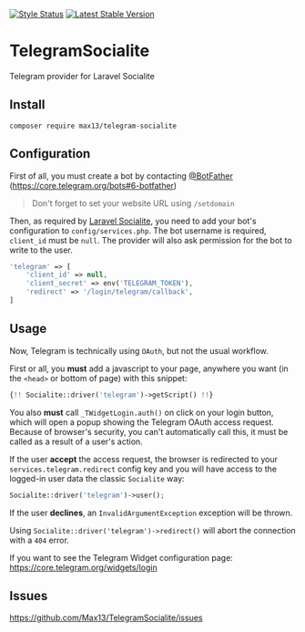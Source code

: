 
[![Style Status](https://github.styleci.io/repos/266998759/shield?branch=master)](https://github.styleci.io/repos/266998759) [![Latest Stable Version](https://poser.pugx.org/max13/telegram-socialite/v)](//packagist.org/packages/max13/telegram-socialite)


# TelegramSocialite

Telegram provider for Laravel Socialite


## Install

```
composer require max13/telegram-socialite
```


## Configuration

First of all, you must create a bot by contacting [@BotFather](http://t.me/BotFather) (https://core.telegram.org/bots#6-botfather)

> Don't forget to set your website URL using `/setdomain`

Then, as required by [Laravel Socialite](https://laravel.com/docs/socialite#configuration), you need to add your bot's configuration to `config/services.php`. The bot username is required, `client_id` must be `null`. The provider will also ask permission for the bot to write to the user.

```php
'telegram' => [
    'client_id' => null,
    'client_secret' => env('TELEGRAM_TOKEN'),
    'redirect' => '/login/telegram/callback',
]
```


## Usage

Now, Telegram is technically using `OAuth`, but not the usual workflow.

First or all, you **must** add a javascript to your page, anywhere you want (in the `<head>` or bottom of page) with this snippet:

```php
{!! Socialite::driver('telegram')->getScript() !!}
```

You also **must** call `_TWidgetLogin.auth()` on click on your login button, which will open a popup showing the Telegram OAuth access request. Because of browser's security, you can't automatically call this, it must be called as a result of a user's action.

If the user **accept** the access request, the browser is redirected to your `services.telegram.redirect` config key and you will have access to the logged-in user data the classic `Socialite` way:

```php
Socialite::driver('telegram')->user();
```

If the user **declines**, an `InvalidArgumentException` exception will be thrown.

Using `Socialite::driver('telegram')->redirect()` will abort the connection with a `404` error.

If you want to see the Telegram Widget configuration page: https://core.telegram.org/widgets/login


## Issues

https://github.com/Max13/TelegramSocialite/issues
